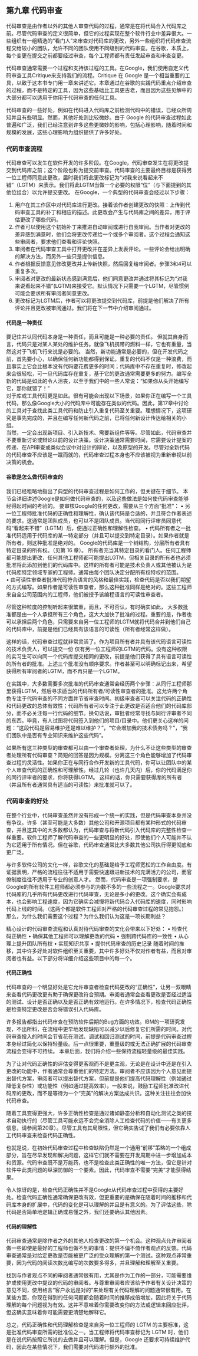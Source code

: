 ## 第九章 代码审查

代码审查是由作者以外的其他人审查代码的过程，通常是在将代码合入代码库之前。尽管代码审查的定义很简单，但它的过程实现在整个软件行业中差异很大。一些组织有一组精选的“看门人”来审查对代码库的更改，另外一些组织将代码审查流程交给较小的团队，允许不同的团队使用不同级别的代码审查。在谷歌，本质上，每个变更在提交之前都要经过审查，每个工程师都有责任发起审查和审查变更。

代码审查通常需要一个过程和支持该过程的工具。在Google，我们使用自定义代码审查工具Critique来支持我们的流程。Critique 在 Google 是一个相当重要的工具，以致于这本书专门用一章来讲述它。本章通过在谷歌的实践代码重点介绍审查的过程，而不是特定的工具，因为这些基础比工具更古老，而且因为这些见解中的大部分都可以适用于你用于代码审查的任何工具。

代码审查的一些好处，例如在代码进入代码库之前检测代码中的错误，已经众所周知并且有些明显。然而，其他好处则比较微妙。由于 Google 的代码审查过程如此普遍和广泛，我们已经注意到许多这些更微妙的影响，包括心理影响，随着时间和规模的发展，这些心理影响为组织提供了许多好处。

### 代码审查流程
代码审查可以发生在软件开发的许多阶段。在Google，代码审查发生在将更改提交到代码库之前；这个阶段也称为提交前审查。代码审查的主要最终目标是获得另一位工程师同意此更改，届时我们将此更改标记为“对我来说看起来不错”（LGTM）来表示。我们将此LGTM当做一个必要的权限“位”（与下面提到的其他位组合）以允许提交更改。
在Google，一个典型的代码审查会经过以下步骤：
1. 用户在其工作区中对代码库进行更改。接着该作者创建更改的快照：上传到代码审查工具的补丁和相应的描述。此更改会产生与代码库之间的差异，用于评估更改了哪些代码。  
2. 作者可以使用这个初始补丁来推进自动审阅或进行自我审阅。当作者对更改的差异感到满意时，他们会将更改传递给一个或多个审阅者。这个过程会通知这些审阅者，要求他们查看和评论快照。  
3. 审阅者在代码审查工具中打开更改并在差异上发表评论。一些评论会给出明确的解决方法，而另外一些只是提供信息。
4. 作者根据反馈意见修改更改并上传新快照，然后回复给审阅者。步骤3和4可以重复多次。
5. 审阅者对更改的最新状态感到满意后，他们同意更改并通过将其标记为“对我来说看起来不错”(LGTM)来接受它。默认情况下只需要一个LGTM，尽管惯例可能会要求所有审阅者同意更改。
6. 更改标记为LGTM后，作者可以将更改提交到代码库，前提是他们解决了所有评论并且更改被审阅通过。我们将在下一节中介绍审阅通过。

#### 代码是一种责任
要记住并认同代码本身是一种责任，而且可能是一种必要的责任。 但就其自身而言，代码只是对某人某处的维护任务。就像飞机携带的燃料一样，它也有重量，当然这对于飞机飞行来说是必要的。
当然，新功能通常是必要的，但在开发代码之前，首先要小心，以确保任何新功能都得到保证。重复的代码不仅是一种浪费，而且事实上它会比根本没有代码要花费更多的时间；代码库中不存在重复时，修改起来会很轻松，可一旦代码库存在重复，基于它的更改通常需要更多的努力。编写全新的代码是如此的令人沮丧，以至于我们中的一些人常说：“如果你从头开始编写它，那你就错了！”  
对于库或工具代码更是如此。很有可能会出现以下场景，如果你正在编写一个工具代码，那么像Google大小的代码库中可能存在类似的代码。因此，第17章中讨论的工具对于查找此类工具代码和防止引入重复代码至关重要。理想情况下，这项研究是事先完成的，并且在编写任何新代码之前，已将任何新设计传达给相关的小组。  
当然，一定会出现新项目、引入新技术、需要新组件等等。尽管如此，代码审查并不要重新讨论或辩论以前的设计决策。设计决策通常需要时间，它需要设计提案的传递、在API审查或类似会议中对设计的辩论，以及原型的开发。尽管对全新代码的代码审查不应该是一蹴而就的，代码审查过程本身也不应该被视为重新审视以前决策的机会。

#### 谷歌是怎么做代码审查的
我们已经粗略地指出了典型的代码审查过程是如何工作的，但关键在于细节。
本节会详细讲述Google是如何做代码审查的，以及这些做法是如何使代码审查能够经得起时间的考验的。
要审核Google的任何更改，需要从三个方面“批准”：
• 另一位工程师批准代码的正确性和理解性，确认该代码是合适的，并且符合作者表述的要求。这通常是团队成员，也可以不是团队成员。当代码同行评审员同意代码“看起来不错”（LGTM）后，便通过正确性和理解性检查。
• 代码所有者之一批准代码适用于代码库的某一特定部分（并且可以提交到特定目录）。如果作者就是所有者，则这种批准是绝对的。 Google的代码库是一个树结构，分层所有者具有特定目录的所有权。（见第 16 章）。
所有者充当其特定目录的看门人。任何工程师都可能提出更改，任何其他工程师都可能提出LGTM，但相关目录的所有者也必须批准将此添加到他们的代码库中。这样的所有者可能是技术负责人或其他被认为是代码库特定领域专家的工程师。通常由每个团队决定分配所有权特权的范围。  
• 由可读性审查者批准代码符合语言的风格和最佳实践，检查代码是否以我们期望的方式编写。如果作者是可读性审查者，那么这种批准同样是绝对的。这些工程师来自全公司范围内的工程师，他们被授予该编程语言的可读性审查者。  

尽管这种粒度的控制听起来很繁重，而且，不可否认，有时确实如此， 大多数批准都是由一个人承担所有三个角色，这大大加快了批准的过程。重要的是，作者也可以承担后两个角色，只需要来自另一位工程师的LGTM就将代码合并到他们自己的代码库中，前提是他们已经具有该语言的可读性（所有者经常这样做）。  

这样的话，代码审查过程就非常灵活了。作为项目所有者并具有该代码语言可读性的技术负责人，可以提交一份
仅有另一位工程师的LGTM的代码。没有这种权限的实习生可以向同一个代码库提交相同的更改，前提是他们获得了具有语言可读性的所有者的批准。上述三个批准没有顺序要求。作者甚至可以明确标记出来，希望获得所有审阅者的LGTM，而不再只是一个LGTM。  

在实践中，大多数需要多次批准的代码审查通常会经历两个步骤：从同行工程师那里获得LGTM，然后寻求适当的代码所有者/可读性审查者的批准。这允许两个角色专注于代码审查的不同方面并节省审查时间。初级审查者可以关注代码的正确性和代码更改的总体有效性；代码所有者可以专注于此更改是否适合他们的代码库部分，而不必关注每一行代码的细节。换句话说，审批者经常寻找与同行评审者不同的东西。毕竟，有人试图将代码签入到他们的项目/目录中。他们更关心这样的问题：“这段代码是容易维护还是难以维护？”，“它会增加我的技术债务吗？”，“我们团队中是否有专业知识来维护这些代码”。   

如果所有这三种类型的审查都可以由一个审查者处理，为什么不让这些类型的审查者处理所有代码审查？简短的回答是因为规模。分离这三个角色能够增加了代码审查过程的灵活性。如果你正在与同行合作开发新的工具代码，你可以让团队中的某个人审查代码的正确性和可理解性。经过几轮（也许几天内）后，你的代码满足你的同行评审者的要求，你将获得LGTM。 这样的话，你只需要获得库的所有者（并且所有者通常具有适当的可读性）来批准就可以了。

### 代码审查的好处
在整个行业中，代码审查虽然并没有形成一个统一的实践，但是代码审查本身并没有争议。许多（甚至可能是大多数）其他公司和开源项目都有某种形式的代码审查，并且这其中的大多数都认为，代码审查与将新代码引入代码库的完整性检查一样重要。软件工程师了解代码审查的一些更明显的好处，即使他们个人可能并不认为它适用于所有情况。但在谷歌，代码审查通常比大多数其他公司执行得更彻底和更广泛。

与许多软件公司的文化一样，谷歌文化的基础是给予工程师宽松的工作自由度。有证据表明，严格的流程往往不适用于需要快速跟进新技术的充满活力的公司，而官僚制度往往不适用于专业的创意人才。 然而，代码审查是一项强制要求，是Google的所有软件工程师都必须参与的为数不多的一些流程之一。Google要求对代码库的几乎所有代码更改进行代码审查，无论是多小的更改。这个确实会有成本，也会影响工程速度，因为它确实会减慢将新代码合入代码库的速度，同时影响代码上线的时间。（这两个都是软件工程师对严格的代码审查过程的常见抱怨。） 那么，为什么我们需要这个过程？为什么我们认为这是一项长期利益？

精心设计的代码审查流程和认真对待代码审查的文化会带来以下好处：
• 检查代码正确性
• 确保其他工程师可以理解更改的代码
• 强制跨代码库的一致性
• 从心理上提升团队所有权
• 实现知识共享
• 提供代码审查的历史记录
随着时间的推移，其中许多好处对软件组织至关重要，其中许多好处不仅对作者有益，而且对审阅者也有益。以下部分将详细介绍这些项目中的每一个。

#### 代码正确性
代码审查的一个明显好处是它允许审查者检查代码更改的“正确性”，让另一双眼睛来查看代码更改更有助于确保更改符合预期。审阅者通常会查看更改是否经过适当的测试、设计是否正确以及是否正确有效地运行。在许多情况下，检查代码正确性是检查特定更改是否会将错误引入代码库。

许多报告都指出代码审查在预防软件后期的Bug方面的功效。IBM的一项研究发现，不出所料，在流程中更早地发现缺陷可以减少以后修复它们所需的时间。对代码审查投入的时间会节省花在测试、调试和回归测试的时间，前提是代码审查过程本身经过简化以保持轻量级。后一点很重要，重量级的或无法正确扩展的代码审查流程会变得不可持续。 本章后面，我们将介绍一些保持流程轻量级的最佳实践。

为了让对代码正确性的评估变得更客观而不是更主观，无论是在设计中还是在引入更改的功能中，作者通常会尊重他们的特定方法。审阅者不应该因为个人意见而提出替代方案，审阅者可以提出替代方案，但前提是他们提高代码理解性（例如通过降低复杂性）或功能性（例如通过提高效率）。一般来说，鼓励工程师批准改进代码库的更改，而不是等待为一个“完美”的解决方案达成共识。这种关注往往会加快代码审查。

随着工具变得更强大，许多正确性检查是通过诸如静态分析和自动化测试之类的技术自动执行的（尽管工具可能永远不会完全消除人工检查代码的价值——有关更多信息，请参阅第20章）。尽管工具有其局限性，但它确实告诫了我们有必要依靠人工代码审查来检查代码正确性。

也就是说，在初始代码审查过程中检查缺陷仍然是一个通用“前移”策略的一个组成部分，旨在尽早发现和解决问题，这样它们就不需要在开发周期中进一步增加成本和资源。代码审查既不是万能药，也不是检查此类正确性的唯一方法，但它是针对软件中此类问题的纵深防御的一个要素。因此，代码审查不需要“完美”才能获得结果。

令人惊讶的是，检查代码正确性并不是Google从代码审查过程中获得的主要好处。检查代码正确性通常确保更改有效，但更重要的是确保在随着时间的推移和代码库本身的扩展中，代码的变化是可以理解的并且是有意义的。为了评估这些，除代码是否简单地逻辑正确或易懂之外，我们还要确认其他因素。

#### 代码的理解性  
代码审查通常是除作者之外的其他人检查更改的第一个机会。这种观点允许审阅者做一些即使是最好的工程师也做不到的事情：提供不偏不倚作者观点的反馈。代码审查通常是对给定更改是否能被更广泛的受众理解的第一个测试。这种观点非常重要，因为代码的阅读次数比编写的次数要多得多，并且理解和理解至关重要。

找到与作者观点不同的审阅者通常很有用，尤其是作为工作的一部分，可能需要维护或使用更改中提议的代码的审阅者。与尊重审阅者应该给予作者有关设计决策的意见不同，使用格言“客户永远是对的”来处理有关代码理解的问题通常很有用。在某些方面，你现在得到的任何问题都会随着时间的推移成倍增加，因此将关于代码理解的每个问题视为有效。这并不意味着你需要改变你的方法或逻辑来回应批评，但这确实意味着你可能需要更清楚地解释它。

总之，代码正确性和代码理解检查是来自另一位工程师的 LGTM 的主要标准，这是批准代码审查所需的批准位之一。当工程师将代码审查标记为 LGTM 时，他们是在说代码按照它所说的去做并且可以理解。但是，Google 还要求可持续维护代码，因此在某些情况下，我们需要对代码进行额外的批准。


















